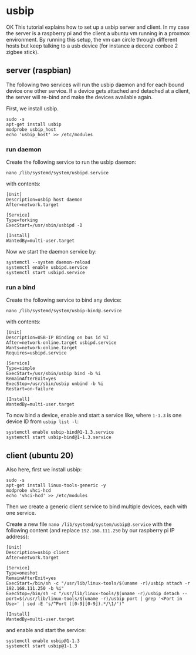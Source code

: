 # usbip 
OK
This tutorial explains how to set up a usbip server and client. In my case the server is a raspberry pi and the client a ubuntu vm running in a proxmox environment. By running this setup, the vm can circle through different hosts but keep talking to a usb device (for instance a deconz conbee 2 zigbee stick). 

## server (raspbian)

The following two services will run the usbip daemon and for each bound device one other service. If a device gets attached and detached at a client, the server will re-bind and make the devices available again.

First, we install usbip.

```
sudo -s
apt-get install usbip
modprobe usbip_host
echo 'usbip_host' >> /etc/modules
```

### run daemon

Create the following service to run the usbip daemon:
```
nano /lib/systemd/system/usbipd.service
```
with contents:
```
[Unit]
Description=usbip host daemon
After=network.target

[Service]
Type=forking
ExecStart=/usr/sbin/usbipd -D

[Install]
WantedBy=multi-user.target
```

Now we start the daemon service by:
```
systemctl --system daemon-reload
systemctl enable usbipd.service
systemctl start usbipd.service
```

### run a bind

Create the following service to bind any device:
```
nano /lib/systemd/system/usbip-bind@.service
```
with contents:
```
[Unit]
Description=USB-IP Binding on bus id %I
After=network-online.target usbipd.service
Wants=network-online.target
Requires=usbipd.service

[Service]
Type=simple
ExecStart=/usr/sbin/usbip bind -b %i
RemainAfterExit=yes
ExecStop=/usr/sbin/usbip unbind -b %i
Restart=on-failure

[Install]
WantedBy=multi-user.target
```

To now bind a device, enable and start a service like, where `1-1.3` is one device ID from `usbip list -l`:
```
systemctl enable usbip-bind@1-1.3.service
systemctl start usbip-bind@1-1.3.service
```


## client (ubuntu 20)

Also here, first we install usbip:
```
sudo -s
apt-get install linux-tools-generic -y
modprobe vhci-hcd
echo 'vhci-hcd' >> /etc/modules
```

Then we create a generic client service to bind multiple devices, each with one service.

Create a new file `nano /lib/systemd/system/usbip@.service`
with the following content (and replace `192.168.111.250` by our raspberry pi IP address): 
```
[Unit]
Description=usbip client
After=network.target

[Service]
Type=oneshot
RemainAfterExit=yes
ExecStart=/bin/sh -c "/usr/lib/linux-tools/$(uname -r)/usbip attach -r 192.168.111.250 -b %i"
ExecStop=/bin/sh -c "/usr/lib/linux-tools/$(uname -r)/usbip detach --port=$(/usr/lib/linux-tools/$(uname -r)/usbip port | grep '<Port in Use>' | sed -E 's/^Port ([0-9][0-9]).*/\1/')"

[Install]
WantedBy=multi-user.target
```

and enable and start the service: 
```
systemctl enable usbip@1-1.3
systemctl start usbip@1-1.3
```

